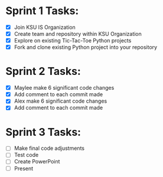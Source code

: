 # Sprint 1 Tasks:
- [X] Join KSU IS Organization
- [X] Create team and repository within KSU Organization
- [X] Explore on existing Tic-Tac-Toe Python projects
- [X] Fork and clone existing Python project into your repository

# Sprint 2 Tasks:
- [X] Maylee make 6 significant code changes
- [X] Add comment to each commit made
- [X] Alex make 6 significant code changes
- [X] Add comment to each commit made

# Sprint 3 Tasks:
- [ ] Make final code adjustments
- [ ] Test code
- [ ] Create PowerPoint
- [ ] Present

